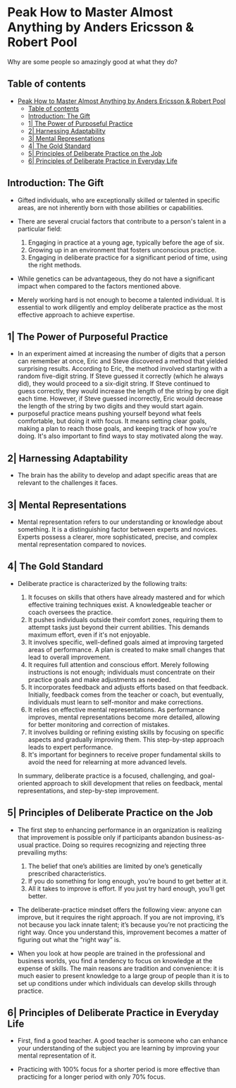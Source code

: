# Peak How to Master Almost Anything by Anders Ericsson & Robert Pool

Why are some people so amazingly good at what they do?

## Table of contents

- [Peak How to Master Almost Anything by Anders Ericsson \& Robert Pool](#peak-how-to-master-almost-anything-by-anders-ericsson--robert-pool)
  - [Table of contents](#table-of-contents)
  - [Introduction: The Gift](#introduction-the-gift)
  - [1| The Power of Purposeful Practice](#1-the-power-of-purposeful-practice)
  - [2| Harnessing Adaptability](#2-harnessing-adaptability)
  - [3| Mental Representations](#3-mental-representations)
  - [4| The Gold Standard](#4-the-gold-standard)
  - [5| Principles of Deliberate Practice on the Job](#5-principles-of-deliberate-practice-on-the-job)
  - [6| Principles of Deliberate Practice in Everyday Life](#6-principles-of-deliberate-practice-in-everyday-life)

## Introduction: The Gift

- Gifted individuals, who are exceptionally skilled or talented in specific areas, are not inherently born with those abilities or capabilities.
- There are several crucial factors that contribute to a person's talent in a particular field:

  1. Engaging in practice at a young age, typically before the age of six.
  2. Growing up in an environment that fosters unconscious practice.
  3. Engaging in deliberate practice for a significant period of time, using the right methods.

- While genetics can be advantageous, they do not have a significant impact when compared to the factors mentioned above.
- Merely working hard is not enough to become a talented individual. It is essential to work diligently and employ deliberate practice as the most effective approach to achieve expertise.

## 1| The Power of Purposeful Practice

- In an experiment aimed at increasing the number of digits that a person can remember at once, Eric and Steve discovered a method that yielded surprising results. According to Eric, the method involved starting with a random five-digit string. If Steve guessed it correctly (which he always did), they would proceed to a six-digit string. If Steve continued to guess correctly, they would increase the length of the string by one digit each time. However, if Steve guessed incorrectly, Eric would decrease the length of the string by two digits and they would start again.
- purposeful practice means pushing yourself beyond what feels comfortable, but doing it with focus. It means setting clear goals, making a plan to reach those goals, and keeping track of how you're doing. It's also important to find ways to stay motivated along the way.

## 2| Harnessing Adaptability

- The brain has the ability to develop and adapt specific areas that are relevant to the challenges it faces.

## 3| Mental Representations

- Mental representation refers to our understanding or knowledge about something. It is a distinguishing factor between experts and novices. Experts possess a clearer, more sophisticated, precise, and complex mental representation compared to novices.

## 4| The Gold Standard

- Deliberate practice is characterized by the following traits:

  1. It focuses on skills that others have already mastered and for which effective training techniques exist. A knowledgeable teacher or coach oversees the practice.
  1. It pushes individuals outside their comfort zones, requiring them to attempt tasks just beyond their current abilities. This demands maximum effort, even if it's not enjoyable.
  1. It involves specific, well-defined goals aimed at improving targeted areas of performance. A plan is created to make small changes that lead to overall improvement.
  1. It requires full attention and conscious effort. Merely following instructions is not enough; individuals must concentrate on their practice goals and make adjustments as needed.
  1. It incorporates feedback and adjusts efforts based on that feedback. Initially, feedback comes from the teacher or coach, but eventually, individuals must learn to self-monitor and make corrections.
  1. It relies on effective mental representations. As performance improves, mental representations become more detailed, allowing for better monitoring and correction of mistakes.
  1. It involves building or refining existing skills by focusing on specific aspects and gradually improving them. This step-by-step approach leads to expert performance.
  1. It's important for beginners to receive proper fundamental skills to avoid the need for relearning at more advanced levels.

  In summary, deliberate practice is a focused, challenging, and goal-oriented approach to skill development that relies on feedback, mental representations, and step-by-step improvement.

## 5| Principles of Deliberate Practice on the Job

- The first step to enhancing performance in an organization is realizing that improvement is possible only if participants abandon business-as-usual practice. Doing so requires recognizing and rejecting three prevailing myths:

  1. The belief that one’s abilities are limited by one’s genetically prescribed characteristics.
  1. If you do something for long enough, you’re bound to get better at it.
  1. All it takes to improve is effort. If you just try hard enough, you’ll get better.

- The deliberate-practice mindset offers the following view: anyone can improve, but it requires the right approach. If you are not improving, it’s not because you lack innate talent; it’s because you’re not practicing the right way. Once you understand this, improvement becomes a matter of figuring out what the “right way” is.

- When you look at how people are trained in the professional and business worlds, you find a tendency to focus on knowledge at the expense of skills. The main reasons are tradition and convenience: it is much easier to present knowledge to a large group of people than it is to set up conditions under which individuals can develop skills through practice.

## 6| Principles of Deliberate Practice in Everyday Life

- First, find a good teacher. A good teacher is someone who can enhance your understanding of the subject you are learning by improving your mental representation of it.

- Practicing with 100% focus for a shorter period is more effective than practicing for a longer period with only 70% focus.
